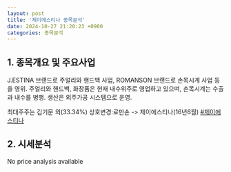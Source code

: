 ```yaml
---
layout: post
title: '제이에스티나 종목분석'
date: 2024-10-27 21:20:23 +0900
categories: 종목분석
---
```


## 1. 종목개요 및 주요사업

J.ESTINA 브랜드로 주얼리와 핸드백 사업, ROMANSON 브랜드로 손목시계 사업 등을 영위. 주얼리와 핸드백, 화장품은 현재 내수위주로 영업하고 있으며, 손목시계는 수출과 내수를 병행. 생산은 외주가공 시스템으로 운영.  

최대주주는 김기문 외(33.34%) 상호변경:로만손 -> 제이에스티나(16년6월)
[#제이에스티나](#)

## 2. 시세분석

No price analysis available
